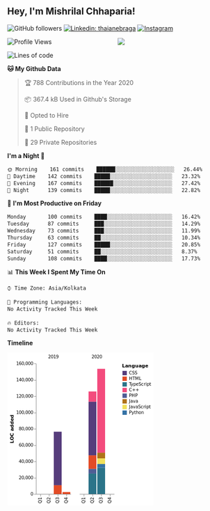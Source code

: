<h2>Hey, I'm Mishrilal Chhaparia!</h2>

<!-- ![Mishrilal's github stats](https://github-readme-stats.vercel.app/api?username=mishrilal&theme=blue-green&show_icons=true&count_private=true) -->
![GitHub followers](https://img.shields.io/github/followers/mishrilal?color=181717&label=Follow%20%40mishrilal&logo=Github&style=for-the-badge)
[![Linkedin: thaianebraga](https://img.shields.io/badge/linkedin-%230077B5.svg?&style=for-the-badge&logo=linkedin&logoColor=white&link=https://www.linkedin.com/in/mishrilal-chhaparia-074969192/)](https://www.linkedin.com/in/mishrilal-chhaparia-074969192/)
[![Instagram](https://img.shields.io/badge/instagram-%23E4405F.svg?&style=for-the-badge&logo=instagram&logoColor=white&link=https://www.instagram.com/am_mishri/)](https://www.instagram.com/am_mishri/)


<img align='right' src="https://avatars1.githubusercontent.com/u/53535840?s=400&u=ccbf62c3091d7277d104d3666e4598207f27c197&v=4" width="250">

<!--START_SECTION:waka-->
![Profile Views](http://img.shields.io/badge/Profile%20Views-7-blue)

![Lines of code](https://img.shields.io/badge/From%20Hello%20World%20I%27ve%20Written-364899%20lines%20of%20code-blue)

**🐱 My Github Data** 

> 🏆 788 Contributions in the Year 2020
 > 
> 📦 367.4 kB Used in Github's Storage 
 > 
> 💼 Opted to Hire
 > 
> 📜 1 Public Repository 
 > 
> 🔑 29 Private Repositories 

**I'm a Night 🦉** 

```text
🌞 Morning    161 commits    ██████░░░░░░░░░░░░░░░░░░░   26.44% 
🌆 Daytime    142 commits    █████░░░░░░░░░░░░░░░░░░░░   23.32% 
🌃 Evening    167 commits    ██████░░░░░░░░░░░░░░░░░░░   27.42% 
🌙 Night      139 commits    █████░░░░░░░░░░░░░░░░░░░░   22.82%

```
📅 **I'm Most Productive on Friday** 

```text
Monday       100 commits    ████░░░░░░░░░░░░░░░░░░░░░   16.42% 
Tuesday      87 commits     ███░░░░░░░░░░░░░░░░░░░░░░   14.29% 
Wednesday    73 commits     ███░░░░░░░░░░░░░░░░░░░░░░   11.99% 
Thursday     63 commits     ██░░░░░░░░░░░░░░░░░░░░░░░   10.34% 
Friday       127 commits    █████░░░░░░░░░░░░░░░░░░░░   20.85% 
Saturday     51 commits     ██░░░░░░░░░░░░░░░░░░░░░░░   8.37% 
Sunday       108 commits    ████░░░░░░░░░░░░░░░░░░░░░   17.73%

```


📊 **This Week I Spent My Time On** 

```text
⌚︎ Time Zone: Asia/Kolkata

💬 Programming Languages: 
No Activity Tracked This Week

🔥 Editors: 
No Activity Tracked This Week

```

**Timeline**

![Chart not found](https://github.com/mishrilal/mishrilal/blob/master/charts/bar_graph.png) 


<!--END_SECTION:waka-->
